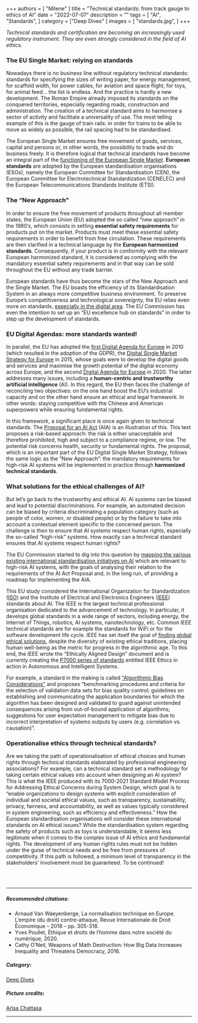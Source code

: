 +++
authors = [
    "Milene"
]
title = "Technical standards: from track gauge to ethics of AI"
date = "2022-07-07"
description = ""
tags = [ "AI", "Standards",
]
category = ["Deep Dives" ]
images = [
    "standards.jpg",
]
+++

*Technical standards and certification are becoming an increasingly used regulatory instrument. They are even strongly considered in the field of AI ethics.*

### The EU Single Market: relying on standards

Nowadays there is no business line without regulatory technical standards: standards for specifying the sizes of writing paper, for energy management, for scaffold width, for power cables, for aviation and space flight, for toys, for animal feed… the list is endless. And the practice is hardly a new development. The Roman Empire already imposed its standards on the conquered territories, especially regarding roads, construction and administration. The creation of a technical standard aims to harmonise a sector of activity and facilitate a universality of use. The most telling example of this is the gauge of train rails: in order for trains to be able to move as widely as possible, the rail spacing had to be standardised. 

The European Single Market ensures free movement of goods, services, capital and persons or, in other words, the possibility to trade and do business freely. It is therefore logical that technical standards have become an integral part of the [functioning of the European Single Market](https://eur-lex.europa.eu/LexUriServ/LexUriServ.do?uri=OJ:L:2012:316:0012:0033:EN:PDF). **European standards** are adopted by the European standardisation organisations (ESOs), namely the European Committee for Standardisation (CEN), the European Committee for Electrotechnical Standardization (CENELEC) and the European Telecommunications Standards Institute (ETSI). 


### The “New Approach”

In order to ensure the free movement of products throughout all member states, the European Union (EU) adopted the so called “new approach” in the 1980’s, which consists in setting **essential safety requirements** for products put on the market. Products must meet these essential safety requirements in order to benefit from free circulation. These requirements are then clarified in a technical language by the **European harmonized standards**. Consequently, if your product is in conformity with the relevant European harmonized standard, it is considered as complying with the mandatory essential safety requirements and in that way can be sold throughout the EU without any trade barrier. 

European standards have thus become the stars of the New Approach and the Single Market. The EU boasts the efficiency of its Standardisation System in an always more competitive business environment. To preserve Europe’s competitiveness and technological sovereignty, the EU relies even more on standards, [especially in the digital area](https://eur01.safelinks.protection.outlook.com/?url=https%3A%2F%2Feur-lex.europa.eu%2Flegal-content%2FEN%2FTXT%2FPDF%2F%3Furi%3DCELEX%3A52022DC0031%26from%3DEN&data=05%7C01%7CNathan.Genicot%40ulb.be%7C81d4623d64804c742c8e08da447a1219%7C30a5145e75bd4212bb028ff9c0ea4ae9%7C0%7C0%7C637897588323798013%7CUnknown%7CTWFpbGZsb3d8eyJWIjoiMC4wLjAwMDAiLCJQIjoiV2luMzIiLCJBTiI6Ik1haWwiLCJXVCI6Mn0%3D%7C3000%7C%7C%7C&sdata=uWxtLTEXmffbS8zvAFMffZk%2BpkA7raXdC%2BSlMhFoapU%3D&reserved=0). The EU Commission has even the intention to set up an “EU excellence hub on standards” in order to step up the development of standards. 


### EU Digital Agendas: more standards wanted!

In parallel, the EU has adopted the [first Digital Agenda for Europe](https://eur-lex.europa.eu/legal-content/en/ALL/?uri=CELEX%3A52010DC0245) in 2010 (which resulted in the adoption of the GDPR), the [Digital Single Market Strategy for Europe](https://eur-lex.europa.eu/legal-content/EN/TXT/?uri=celex%3A52015DC0192) in 2015, whose goals were to develop the digital goods and services and maximise the growth potential of the digital economy across Europe, and the second [Digital Agenda for Europe](https://ec.europa.eu/info/sites/default/files/communication-shaping-europes-digital-future-feb2020_en_4.pdf) in 2020. The latter addresses many issues, including a **human-centric and trustworthy artificial intelligence** (AI). In this regard, the EU then faces the challenge of reconciling two objectives: on the one hand boost the EU’s industrial capacity and on the other hand ensure an ethical and legal framework. In other words: staying competitive with the Chinese and American superpowers while ensuring fundamental rights. 

In this framework, a significant place is once again given to technical standards. The [Proposal for an AI Act](https://eur-lex.europa.eu/legal-content/EN/TXT/?uri=CELEX%3A52021PC0206) (AIA) is an illustration of this. This text proposes a risk-based approach: the risk is either unacceptable and therefore prohibited, high and subject to a compliance regime, or low. The potential risk concerns health, security or fundamental rights. The proposal, which is an important part of the EU Digital Single Market Strategy, follows the same logic as the “New Approach”: the mandatory requirements for high-risk AI systems will be implemented in practice through **harmonized technical standards**. 

### What solutions for the ethical challenges of AI?

But let’s go back to the trustworthy and ethical AI. AI systems can be biased and lead to potential discriminations. For example, an automated decision can be biased by criteria discriminating a population category (such as people of color, women, or disabled people) or by the failure to take into account a contextual element specific to the concerned person. The challenge is then to ensure that AI systems respect human rights, especially the so-called “high-risk” systems. How exactly can a technical standard ensures that AI systems respect human rights? 

The EU Commission started to dig into this question by [mapping the various existing international standardisation initiatives on AI](https://op.europa.eu/fr/publication-detail/-/publication/36c46b8e-e518-11eb-a1a5-01aa75ed71a1/language-en) which are relevant to high-risk AI systems, with the goals of analysing their relation to the requirements of the AI Act Proposal and, in the long run, of providing a roadmap for implementing the AIA. 

This EU study considered the International Organization for Standardization ([ISO](https://www.iso.org/fr/home.html)) and the Institute of Electrical and Electronics Engineers ([IEEE](https://www.ieee.org/)) standards about AI. The IEEE is the largest technical professional organisation dedicated to the advancement of technology. In particular, it develops global standards in a wide range of sectors, including energy, the Internet of Things, robotics, AI systems, nanotechnology, etc. Common IEEE technical standards are for example the standards for WiFi or for the software development life cycle. IEEE has set itself the goal of [finding global ethical solutions](https://standards.ieee.org/content/dam/ieee-standards/standards/web/documents/other/ead_v2.pdf), despite the diversity of existing ethical traditions, placing human well-being as the metric for progress in the algorithmic age. To this end, the IEEE wrote the “Ethically Aligned Design” document and is currently creating the [P7000 series of standards](https://ethicsinaction.ieee.org/p7000/) entitled IEEE Ethics in action in Autonomous and Intelligent Systems. 

For example, a standard in the making is called ["Algorithmic Bias Considerations"](https://standards.ieee.org/ieee/7003/6980/) and proposes “benchmarking procedures and criteria for the selection of validation data sets for bias quality control; guidelines on establishing and communicating the application boundaries for which the algorithm has been designed and validated to guard against unintended consequences arising from out-of-bound application of algorithms; suggestions for user expectation management to mitigate bias due to incorrect interpretation of systems outputs by users (e.g. correlation vs. causation)”.

### Operationalise ethics through technical standards? 

Are we taking the path of operationalisation of ethical choices and human rights through technical standards elaborated by professional engineering associations? For example, can a technical standard set a methodology for taking certain ethical values into account when designing an AI system? This is what the IEEE produced with its 7000-2021 Standard Model Process for Addressing Ethical Concerns during System Design, which goal is to “enable organizations to design systems with explicit consideration of individual and societal ethical values, such as transparency, sustainability, privacy, fairness, and accountability, as well as values typically considered in system engineering, such as efficiency and effectiveness.”  How the European standardisation organisations will consider these international standards on AI ethical issues? While the standardisation system regarding the safety of products such as toys is understandable, it seems less legitimate when it comes to the complex issue of AI ethics and fundamental rights. The development of any human rights rules must not be hidden under the guise of technical needs and be free from pressures of competitivity. If this path is followed, a minimum level of transparency in the stakeholders’ involvement must be guaranteed. To be continued! 


##### &nbsp; 
***
##### Recommended citations:
- Arnaud Van Waeyenberge, La normalisation technique en Europe. L’empire (du droit) contre-attaque, Revue Internationale de Droit Économique – 2018 – pp. 305-318. 
- Yves Poullet, Éthique et droits de l’homme dans notre société du numérique, 2020. 
- Cathy O’Neil, Weapons of Math Destruction: How Big Data Increases Inequality and Threatens Democracy, 2016.

##### Category:
[Deep Dives](https://decodetech.eu/category/deep-dives/)

##### Picture credits:
[Arisa Chattasa](https://unsplash.com/photos/0LaBRkmH4fM)
***
